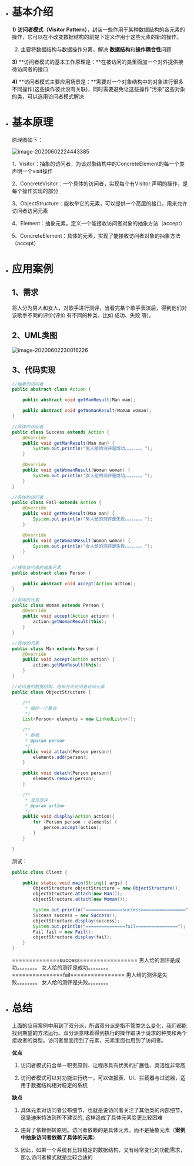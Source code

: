 - # 基本介绍

  **1)** **访问者模式（Visitor Pattern）**，封装一些作用于某种数据结构的各元素的操作，它可以在不改变数据结构的前提下定义作用于这些元素的新的操作。

  2) 主要将数据结构与数据操作分离，解决 **数据结构**和**操作耦合性**问题

  **3)** **访问者模式的基本工作原理是：**在被访问的类里面加一个对外提供接待访问者的接口

  **4)** **访问者模式主要应用场景是：**需要对一个对象结构中的对象进行很多不同操作(这些操作彼此没有关联)，同时需要避免让这些操作"污染"这些对象的类，可以选用访问者模式解决

- # 基本原理

  原理图如下：

  ![image-20200602224443385](E:\workplace\java-design-pattern\design-pattern-visitor\docs\image-20200602224443385.png)

  1、Visitor：抽象的访问者，为该对象结构中的ConcreteElement的每一个类声明一个visit操作

  2、ConcreteVisitor：一个具体的访问者，实现每个有Visitor 声明的操作，是每个操作实现的部分

  3、ObjectStructure：能枚举它的元素，可以提供一个高层的接口，用来允许访问者访问元素

  4、Element：抽象元素，定义一个能接收访问者对象的抽象方法（accept）

  5、ConcreteElement：具体的元素，实现了能接收访问者对象的抽象方法（accept）

- # 应用案例

  ## 1、需求

  将人分为男人和女人，对歌手进行测评，当看完某个歌手表演后，得到他们对该歌手不同的评价(评价 有不同的种类，比如 成功、失败 等)。

  ## 2、UML类图

  ![image-20200602230016226](E:\workplace\java-design-pattern\design-pattern-visitor\docs\image-20200602230016226.png)

  ## 3、代码实现

  ```java
  //抽象的访问者
  public abstract class Action {
  
      public abstract void getManResult(Man man);
  
      public abstract void getWomanResult(Woman woman);
  }
  
  //具体的访问者
  public class Success extends Action {
      @Override
      public void getManResult(Man man) {
          System.out.println("男人给的测评是成功。。。。。。。。");
      }
  
      @Override
      public void getWomanResult(Woman woman) {
          System.out.println("女人给的测评是成功。。。。。。。。");
      }
  }
  
  //具体的访问者
  public class Fail extends Action {
      @Override
      public void getManResult(Man man) {
          System.out.println("男人给的测评是失败。。。。。。。。");
      }
  
      @Override
      public void getWomanResult(Woman woman) {
          System.out.println("女人给的测评是失败。。。。。。。。");
      }
  }
  ```

  ```java
  //接收访问者的抽象元素
  public abstract class Person {
  
      public abstract void accept(Action action);
  }
  
  //具体的元素
  public class Woman extends Person {
      @Override
      public void accept(Action action) {
          action.getWomanResult(this);
      }
  }
  
  //具体的元素
  public class Man extends Person {
      @Override
      public void accept(Action action) {
          action.getManResult(this);
      }
  }
  ```

  ```java
  //访问者的数据结构，用来允许访问者访问元素
  public class ObjectStructure {
  
      /**
       * 维护一个集合
       */
      List<Person> elements = new LinkedList<>();
  
      /**
       * 新增
       * @param person
       */
      public void attach(Person person){
          elements.add(person);
      }
  
      public void detach(Person person){
          elements.remove(person);
      }
  
      /**
       * 显示测评
       * @param action
       */
      public void display(Action action){
          for (Person person : elements) {
              person.accept(action);
          }
      }
  
  }
  ```

  测试：

  ```java
  public class Client {
  
      public static void main(String[] args) {
          ObjectStructure objectStructure = new ObjectStructure();
          objectStructure.attach(new Man());
          objectStructure.attach(new Woman());
  
          System.out.println("==============success=================");
          Success success = new Success();
          objectStructure.display(success);
          System.out.println("===============fail================");
          Fail fail = new Fail();
          objectStructure.display(fail);
      }
  }
  ```

  ==============success=================
  男人给的测评是成功。。。。。。。。
  女人给的测评是成功。。。。。。。。
  ===============fail================
  男人给的测评是失败。。。。。。。。
  女人给的测评是失败。。。。。。。。

- # 总结

  上面的应用案例中用到了双分派，所谓双分派是指不管类怎么变化，我们都能找到期望的方法运行。双分派意味着得到执行的操作取决于请求的种类和两个接收者的类型。访问者里面用到了元素，元素里面也用到了访问者。

  **优点**

  1) 访问者模式符合单一职责原则、让程序具有优秀的扩展性、灵活性非常高

  2) 访问者模式可以对功能进行统一，可以做报表、UI、拦截器与过滤器，适用于数据结构相对稳定的系统 

  **缺点**

  1) 具体元素对访问者公布细节，也就是说访问者关注了其他类的内部细节，这是迪米特法则所不建议的, 这样造成了具体元素变更比较困难

  2) 违背了依赖倒转原则。访问者依赖的是具体元素，而不是抽象元素（**案例中抽象访问者依赖了具体的元素**）

  3) 因此，如果一个系统有比较稳定的数据结构，又有经常变化的功能需求，那么访问者模式就是比较合适的